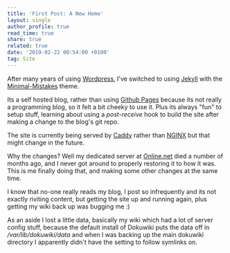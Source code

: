 ```yaml
---
title: 'First Post: A New Home'
layout: single
author_profile: true
read_time: true
share: true
related: true
date: '2019-02-22 00:54:00 +0100'
tag: Site
---
```


After many years of using [Wordpress](http://wordpress.org), I've switched to using [Jekyll](https://jekyllrb.com/) with the [Minimal-Mistakes](https://mmistakes.github.io/minimal-mistakes/) theme.

Its a self hosted blog, rather than using [Github Pages](https://pages.github.com) because its not really a programming blog, so it felt a bit cheeky to use it. Plus its always "fun" to setup stuff, learning about using a *post-receive* hook to build the site after making a change to the blog's git repo.

The site is currently being served by [Caddy](http://caddyserver.com) rather than [NGINX](https://www.nginx.com/) but that might change in the future.

Why the changes? Well my dedicated server at [Online.net](https://www.online.net/en) died a number of months ago, and I never got around to properly restoring it to how it was. This is me finally doing that, and making some other changes at the same time.

I know that no-one really reads my blog, I post so infrequently and its not exactly riviting content, but getting the site up and running again, plus getting my wiki back up was bugging me :)

As an  aside I lost a little data, basically my wiki which had a lot of server config stuff, because the default install of Dokuwiki puts the data off in */var/lib/dokuwiki/data* and when I was backing up the main dokuwiki directory I apparently didn't have the setting to follow symlinks on.